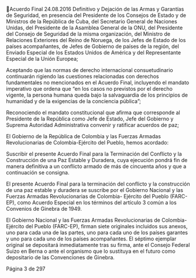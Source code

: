 Acuerdo Final 
24.08.2016 
Definitivo y Dejación de las Armas y Garantías de Seguridad, en presencia del Presidente de los Consejos 
de  Estado  y  de  Ministros  de  la  República  de  Cuba,  del  Secretario  General  de  Naciones  Unidas,  del 
Presidente  de  la  Asamblea  General  de  la  ONU,  del  Presidente  del  Consejo  de  Seguridad  de  la  misma 
organización, del Ministro de Relaciones Exteriores del Reino de Noruega, de los Jefes de Estado de los 
países acompañantes,  de Jefes de Gobierno de países de la región, del Enviado Especial de los Estados 
Unidos de América y del Representante Especial de la Unión Europea; 
 
Aceptando que las normas de derecho internacional consuetudinario continuarán rigiendo las cuestiones 
relacionadas con derechos fundamentales no mencionados en el Acuerdo Final, incluyendo el mandato 
imperativo que ordena que “en los casos no previstos por el derecho vigente, la persona humana queda 
bajo la salvaguardia de los principios de humanidad y de la exigencias de la conciencia pública”;  
 
Reconociendo el mandato constitucional que afirma que corresponde al Presidente de la República como 
Jefe de Estado, Jefe del Gobierno y Suprema Autoridad Administrativa convenir y ratificar acuerdos de 
paz;  
 
El Gobierno de la República de Colombia y las Fuerzas Armadas Revolucionarias de Colombia-Ejército del 
Pueblo, hemos acordado: 
  
Suscribir el presente Acuerdo Final para la Terminación del Conflicto y la Construcción de una Paz Estable 
y Duradera, cuya ejecución pondrá fin de manera definitiva a un conflicto armado de más de cincuenta 
años y que a continuación se consigna. 
 
El presente Acuerdo Final para la terminación del conflicto y la construcción de una paz estable y duradera 
se  suscribe  por  el  Gobierno  Nacional  y  las  Fuerzas  Armadas  Revolucionarias  de  Colombia-  Ejército  del 
Pueblo (FARC-EP), como Acuerdo Especial en los términos del artículo 3 común a los Convenios de Ginebra 
de 1949. 
 
El Gobierno Nacional y las Fuerzas Armadas Revolucionarias de Colombia- Ejército del Pueblo (FARC-EP), 
firman siete originales incluidos sus anexos, uno para cada una de las partes, uno para cada uno de los 
países  garantes  y  uno  para  cada  uno  de  los  países  acompañantes.  El  séptimo  ejemplar  original  se 
depositará inmediatamente tras su firma, ante el Consejo Federal Suizo en Berna o ante el organismo que 
lo sustituya en el futuro como depositario de las Convenciones de Ginebra. 
 
 
 
 
 
 
 
 
 
 
 
 
 
Página 3 de 297 
 

